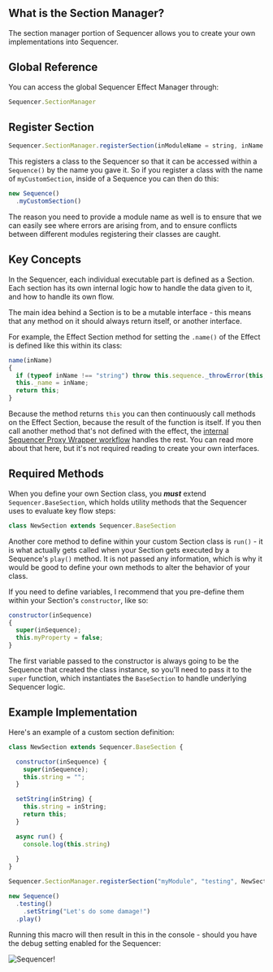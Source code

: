 ## What is the Section Manager?

The section manager portion of Sequencer allows you to create your own implementations into Sequencer.

## Global Reference

You can access the global Sequencer Effect Manager through:

```js
Sequencer.SectionManager
```

## Register Section

```js
Sequencer.SectionManager.registerSection(inModuleName = string, inName = string, inClass = Class)
```

This registers a class to the Sequencer so that it can be accessed within a `Sequence()` by the name you gave it. So if you register a class with the name of `myCustomSection`, inside of a Sequence you can then do this:

```js
new Sequence()
  .myCustomSection()
```

The reason you need to provide a module name as well is to ensure that we can easily see where errors are arising from, and to ensure conflicts between different modules registering their classes are caught.

## Key Concepts

In the Sequencer, each individual executable part is defined as a Section. Each section has its own internal logic how to handle the data given to it, and how to handle its own flow.

The main idea behind a Section is to be a mutable interface - this means that any method on it should always return itself, or another interface.

For example, the Effect Section method for setting the `.name()` of the Effect is defined like this within its class:

```js
name(inName)
{
  if (typeof inName !== "string") throw this.sequence._throwError(this, "name", "inName must be of type string");
  this._name = inName;
  return this;
}
```

Because the method returns `this` you can then continuously call methods on the Effect Section, because the result of the function is itself. If you then call another method that's not defined with the effect, the [internal Sequencer Proxy Wrapper workflow](https://github.com/fantasycalendar/FoundryVTT-Sequencer/wiki/Core-Sequencer-Idea#Proxy-Wrappers) handles the rest. You can read more about that here, but it's not required reading to create your own interfaces.

## Required Methods

When you define your own Section class, you **_must_** extend `Sequencer.BaseSection`, which holds utility methods that the Sequencer uses to evaluate key flow steps:

```js
class NewSection extends Sequencer.BaseSection
```

Another core method to define within your custom Section class is `run()` - it is what actually gets called when your Section gets executed by a Sequence's `play()` method. It is not passed any information, which is why it would be good to define your own methods to alter the behavior of your class.

If you need to define variables, I recommend that you pre-define them within your Section's `constructor`, like so:

```js
constructor(inSequence)
{
  super(inSequence);
  this.myProperty = false;
}
```

The first variable passed to the constructor is always going to be the Sequence that created the class instance, so you'll need to pass it to the `super` function, which instantiates the `BaseSection` to handle underlying Sequencer logic.

## Example Implementation

Here's an example of a custom section definition:

```js
class NewSection extends Sequencer.BaseSection {

  constructor(inSequence) {
    super(inSequence);
    this.string = "";
  }

  setString(inString) {
    this.string = inString;
    return this;
  }

  async run() {
    console.log(this.string)
      
  }
}

Sequencer.SectionManager.registerSection("myModule", "testing", NewSection)

new Sequence()
  .testing()
    .setString("Let's do some damage!")
  .play()
```

Running this macro will then result in this in the console - should you have the debug setting enabled for the Sequencer:

![Sequencer!](https://media.discordapp.net/attachments/734095524822777976/887099330689921054/unknown.png)
